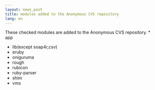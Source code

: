 ```yaml
---
layout: news_post
title: modules added to the Anonymous CVS repository
lang: en
---
```


These checked modules are added to the Anonymous <span class="caps">CVS</span> repository. * app
* lib(except soap4r,csv)
* eruby
* oniguruma
* rough
* rubicon
* ruby-parser
* shim
* vms

